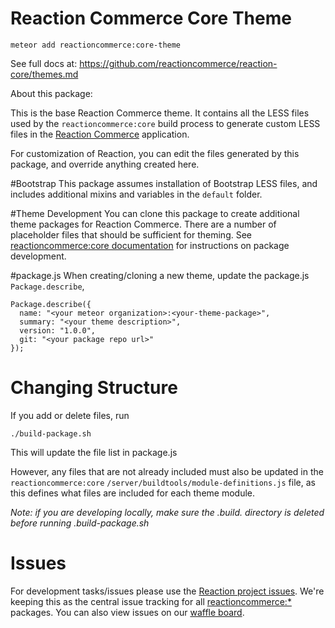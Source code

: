 # Reaction Commerce Core Theme

`meteor add reactioncommerce:core-theme`

See full docs at: https://github.com/reactioncommerce/reaction-core/themes.md

About this package:

This is the base Reaction Commerce theme. It contains all the LESS files used by the `reactioncommerce:core` build process to generate custom LESS files in the [Reaction Commerce](https://github.com/reactioncommerce/reaction) application.

For customization of Reaction, you can edit the files generated by this package, and override anything created here.

#Bootstrap
This package assumes installation of Bootstrap LESS files, and includes additional mixins and variables in the `default` folder.

#Theme Development
You can clone this package to create additional theme packages for Reaction Commerce. There are a number of placeholder files that should be sufficient for theming. See [reactioncommerce:core documentation](https://github.com/reactioncommerce/reaction-core/) for instructions on package development.

#package.js
When creating/cloning a new theme, update the package.js `Package.describe`,

    Package.describe({
      name: "<your meteor organization>:<your-theme-package>",
      summary: "<your theme description>",
      version: "1.0.0",
      git: "<your package repo url>"
    });

# Changing Structure
If you add or delete files, run

    ./build-package.sh

This will update the file list in package.js

However, any files that are not already included must also be updated in the `reactioncommerce:core` `/server/buildtools/module-definitions.js` file, as this defines what files are included for each theme module.

*Note: if you are developing locally, make sure the .build. directory is deleted before running .build-package.sh*

# Issues
For development tasks/issues please use the [Reaction project issues](https://github.com/ongoworks/reaction/issues?state=open). We're keeping this as the central issue tracking for all [reactioncommerce:*](https://github.com/reactioncommerce/) packages. You can also view issues on our [waffle board](https://waffle.io/reactioncommerce/reaction).


